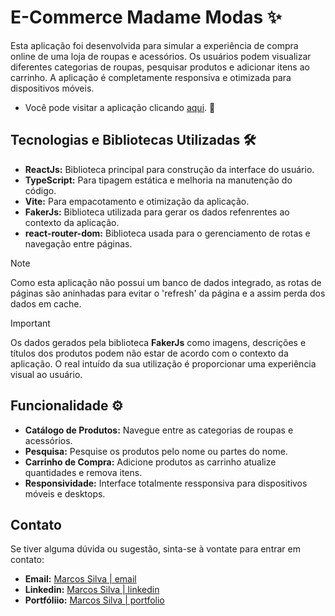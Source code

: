 # E-Commerce Madame Modas ✨

Esta aplicação foi desenvolvida para simular a experiência de compra online de uma loja de roupas e acessórios. Os usuários podem visualizar diferentes categorias de roupas, pesquisar produtos e adicionar itens ao carrinho. A aplicação é completamente responsiva e otimizada para dispositivos móveis.

- Você pode visitar a aplicação clicando [aqui](). 🔗

## Tecnologias e Bibliotecas Utilizadas 🛠️

- **ReactJs:** Biblioteca principal para construção da interface do usuário.
- **TypeScript:** Para tipagem estática e melhoria na manutenção do código.
- **Vite:** Para empacotamento e otimização da aplicação.
- **FakerJs:** Biblioteca utilizada para gerar os dados refenrentes ao contexto da aplicação.
- **react-router-dom:** Biblioteca usada para o gerenciamento de rotas e navegação entre páginas.

> [!NOTE]
> Como esta aplicação não possui um banco de dados integrado, as rotas de páginas são aninhadas para evitar o 'refresh' da página e a assim perda dos dados em cache.

> [!IMPORTANT]
> Os dados gerados pela biblioteca **FakerJs** como imagens, descrições e títulos dos produtos podem não estar de acordo com o contexto da aplicação. O real intuído da sua utilização é proporcionar uma experiência visual ao usuário.

## Funcionalidade ⚙️

- **Catálogo de Produtos:** Navegue entre as categorias de roupas e acessórios.
- **Pesquisa:** Pesquise os produtos pelo nome ou partes do nome.
- **Carrinho de Compra:** Adicione produtos as carrinho atualize quantidades e remova itens.
- **Responsividade:** Interface totalmente ressponsiva para dispositivos móveis e desktops.

## Contato

Se tiver alguma dúvida ou sugestão, sinta-se à vontate para entrar em contato:
- **Email:** [Marcos Silva | email](msilvachaves02@gmail.com)
- **Linkedin:** [Marcos Silva | linkedin](https://linkedin.com/in/marcos-silva-chaves)
- **Portfóliio:** [Marcos Silva | portfolio]()
